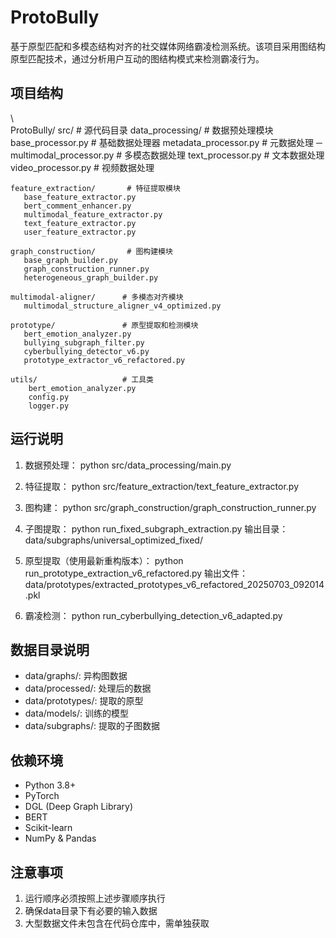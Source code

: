 # ProtoBully

基于原型匹配和多模态结构对齐的社交媒体网络霸凌检测系统。该项目采用图结构原型匹配技术，通过分析用户互动的图结构模式来检测霸凌行为。

## 项目结构

\\\
ProtoBully/
 src/                           # 源代码目录
    data_processing/          # 数据预处理模块
       base_processor.py     # 基础数据处理器
       metadata_processor.py # 元数据处理
      ─ multimodal_processor.py # 多模态数据处理
       text_processor.py     # 文本数据处理
       video_processor.py    # 视频数据处理
   
    feature_extraction/       # 特征提取模块
       base_feature_extractor.py
       bert_comment_enhancer.py
       multimodal_feature_extractor.py
       text_feature_extractor.py
       user_feature_extractor.py
   
    graph_construction/       # 图构建模块
       base_graph_builder.py
       graph_construction_runner.py
       heterogeneous_graph_builder.py
   
    multimodal-aligner/      # 多模态对齐模块
       multimodal_structure_aligner_v4_optimized.py
   
    prototype/               # 原型提取和检测模块
       bert_emotion_analyzer.py
       bullying_subgraph_filter.py
       cyberbullying_detector_v6.py
       prototype_extractor_v6_refactored.py
   
    utils/                   # 工具类
        bert_emotion_analyzer.py
        config.py
        logger.py

## 运行说明

1. 数据预处理：
python src/data_processing/main.py

2. 特征提取：
python src/feature_extraction/text_feature_extractor.py

3. 图构建：
python src/graph_construction/graph_construction_runner.py

4. 子图提取：
python run_fixed_subgraph_extraction.py
输出目录：data/subgraphs/universal_optimized_fixed/

5. 原型提取（使用最新重构版本）：
python run_prototype_extraction_v6_refactored.py
输出文件：data/prototypes/extracted_prototypes_v6_refactored_20250703_092014.pkl

6. 霸凌检测：
python run_cyberbullying_detection_v6_adapted.py

## 数据目录说明

- data/graphs/: 异构图数据
- data/processed/: 处理后的数据
- data/prototypes/: 提取的原型
- data/models/: 训练的模型
- data/subgraphs/: 提取的子图数据

## 依赖环境

- Python 3.8+
- PyTorch
- DGL (Deep Graph Library)
- BERT
- Scikit-learn
- NumPy & Pandas

## 注意事项

1. 运行顺序必须按照上述步骤顺序执行
2. 确保data目录下有必要的输入数据
3. 大型数据文件未包含在代码仓库中，需单独获取

